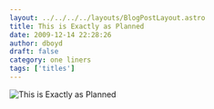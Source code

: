 ```yaml
---
layout: ../../../../layouts/BlogPostLayout.astro
title: This is Exactly as Planned
date: 2009-12-14 22:28:26
author: dboyd
draft: false
category: one liners
tags: ['titles']
---
```

<img
    srcset="https://img.selfiespirits.com/images/2009/12/bearSharkSurf_480.avif 480w"
    sizes="(max-width: 480px) 100vw"
    src="https://img.selfiespirits.com/images/2009/12/bearSharkSurf.jpg"
alt="This is Exactly as Planned"
/>

